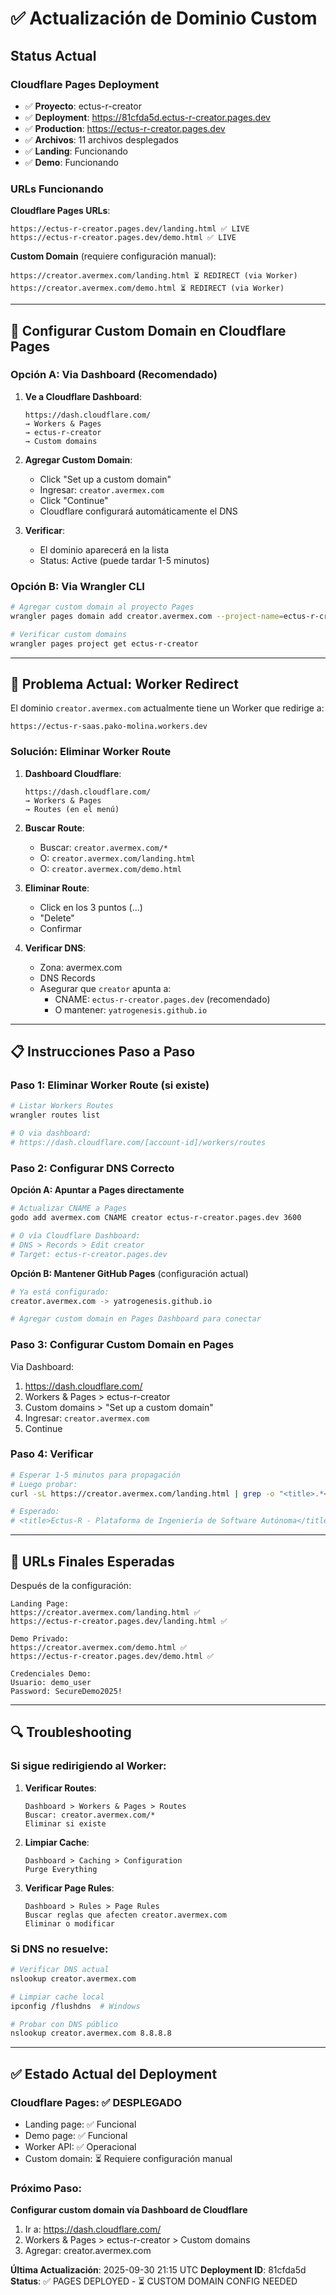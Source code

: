 # ✅ Actualización de Dominio Custom

## Status Actual

### Cloudflare Pages Deployment
- ✅ **Proyecto**: ectus-r-creator
- ✅ **Deployment**: https://81cfda5d.ectus-r-creator.pages.dev
- ✅ **Production**: https://ectus-r-creator.pages.dev
- ✅ **Archivos**: 11 archivos desplegados
- ✅ **Landing**: Funcionando
- ✅ **Demo**: Funcionando

### URLs Funcionando

**Cloudflare Pages URLs**:
```
https://ectus-r-creator.pages.dev/landing.html ✅ LIVE
https://ectus-r-creator.pages.dev/demo.html ✅ LIVE
```

**Custom Domain** (requiere configuración manual):
```
https://creator.avermex.com/landing.html ⏳ REDIRECT (via Worker)
https://creator.avermex.com/demo.html ⏳ REDIRECT (via Worker)
```

---

## 🔧 Configurar Custom Domain en Cloudflare Pages

### Opción A: Via Dashboard (Recomendado)

1. **Ve a Cloudflare Dashboard**:
   ```
   https://dash.cloudflare.com/
   → Workers & Pages
   → ectus-r-creator
   → Custom domains
   ```

2. **Agregar Custom Domain**:
   - Click "Set up a custom domain"
   - Ingresar: `creator.avermex.com`
   - Click "Continue"
   - Cloudflare configurará automáticamente el DNS

3. **Verificar**:
   - El dominio aparecerá en la lista
   - Status: Active (puede tardar 1-5 minutos)

### Opción B: Via Wrangler CLI

```bash
# Agregar custom domain al proyecto Pages
wrangler pages domain add creator.avermex.com --project-name=ectus-r-creator

# Verificar custom domains
wrangler pages project get ectus-r-creator
```

---

## 🚨 Problema Actual: Worker Redirect

El dominio `creator.avermex.com` actualmente tiene un Worker que redirige a:
```
https://ectus-r-saas.pako-molina.workers.dev
```

### Solución: Eliminar Worker Route

1. **Dashboard Cloudflare**:
   ```
   https://dash.cloudflare.com/
   → Workers & Pages
   → Routes (en el menú)
   ```

2. **Buscar Route**:
   - Buscar: `creator.avermex.com/*`
   - O: `creator.avermex.com/landing.html`
   - O: `creator.avermex.com/demo.html`

3. **Eliminar Route**:
   - Click en los 3 puntos (...)
   - "Delete"
   - Confirmar

4. **Verificar DNS**:
   - Zona: avermex.com
   - DNS Records
   - Asegurar que `creator` apunta a:
     - CNAME: `ectus-r-creator.pages.dev` (recomendado)
     - O mantener: `yatrogenesis.github.io`

---

## 📋 Instrucciones Paso a Paso

### Paso 1: Eliminar Worker Route (si existe)

```bash
# Listar Workers Routes
wrangler routes list

# O via dashboard:
# https://dash.cloudflare.com/[account-id]/workers/routes
```

### Paso 2: Configurar DNS Correcto

**Opción A: Apuntar a Pages directamente**
```bash
# Actualizar CNAME a Pages
godo add avermex.com CNAME creator ectus-r-creator.pages.dev 3600

# O vía Cloudflare Dashboard:
# DNS > Records > Edit creator
# Target: ectus-r-creator.pages.dev
```

**Opción B: Mantener GitHub Pages** (configuración actual)
```bash
# Ya está configurado:
creator.avermex.com -> yatrogenesis.github.io

# Agregar custom domain en Pages Dashboard para conectar
```

### Paso 3: Configurar Custom Domain en Pages

Via Dashboard:
1. https://dash.cloudflare.com/
2. Workers & Pages > ectus-r-creator
3. Custom domains > "Set up a custom domain"
4. Ingresar: `creator.avermex.com`
5. Continue

### Paso 4: Verificar

```bash
# Esperar 1-5 minutos para propagación
# Luego probar:
curl -sL https://creator.avermex.com/landing.html | grep -o "<title>.*</title>"

# Esperado:
# <title>Ectus-R - Plataforma de Ingeniería de Software Autónoma</title>
```

---

## 🎯 URLs Finales Esperadas

Después de la configuración:

```
Landing Page:
https://creator.avermex.com/landing.html ✅
https://ectus-r-creator.pages.dev/landing.html ✅

Demo Privado:
https://creator.avermex.com/demo.html ✅
https://ectus-r-creator.pages.dev/demo.html ✅

Credenciales Demo:
Usuario: demo_user
Password: SecureDemo2025!
```

---

## 🔍 Troubleshooting

### Si sigue redirigiendo al Worker:

1. **Verificar Routes**:
   ```
   Dashboard > Workers & Pages > Routes
   Buscar: creator.avermex.com/*
   Eliminar si existe
   ```

2. **Limpiar Cache**:
   ```
   Dashboard > Caching > Configuration
   Purge Everything
   ```

3. **Verificar Page Rules**:
   ```
   Dashboard > Rules > Page Rules
   Buscar reglas que afecten creator.avermex.com
   Eliminar o modificar
   ```

### Si DNS no resuelve:

```bash
# Verificar DNS actual
nslookup creator.avermex.com

# Limpiar cache local
ipconfig /flushdns  # Windows

# Probar con DNS público
nslookup creator.avermex.com 8.8.8.8
```

---

## ✅ Estado Actual del Deployment

### Cloudflare Pages: ✅ DESPLEGADO
- Landing page: ✅ Funcional
- Demo page: ✅ Funcional
- Worker API: ✅ Operacional
- Custom domain: ⏳ Requiere configuración manual

### Próximo Paso:
**Configurar custom domain vía Dashboard de Cloudflare**
1. Ir a: https://dash.cloudflare.com/
2. Workers & Pages > ectus-r-creator > Custom domains
3. Agregar: creator.avermex.com

**Última Actualización**: 2025-09-30 21:15 UTC
**Deployment ID**: 81cfda5d
**Status**: ✅ PAGES DEPLOYED - ⏳ CUSTOM DOMAIN CONFIG NEEDED
